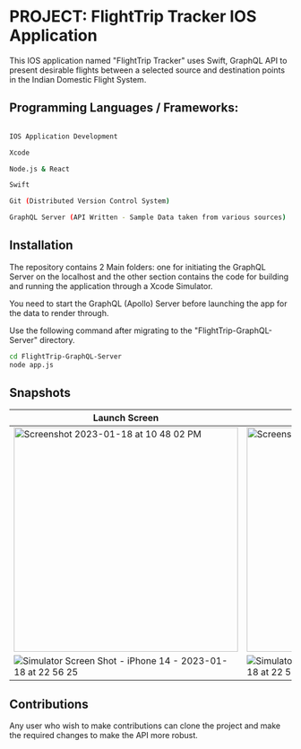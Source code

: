 # PROJECT: FlightTrip Tracker IOS Application

This IOS application named "FlightTrip Tracker" uses Swift, GraphQL API to present desirable flights between a selected source and destination points in the Indian Domestic Flight System.


## Programming Languages / Frameworks:

``` bash

IOS Application Development

Xcode

Node.js & React

Swift

Git (Distributed Version Control System)

GraphQL Server (API Written - Sample Data taken from various sources)

```

## Installation

The repository contains 2 Main folders: one for initiating the GraphQL Server on the localhost and the other section contains the code for building and running the application through a Xcode Simulator.

You need to start the GraphQL (Apollo) Server before launching the app for the data to render through.

Use the following command after migrating to the "FlightTrip-GraphQL-Server" directory.

``` bash
cd FlightTrip-GraphQL-Server
node app.js
```
## Snapshots

| Launch Screen                       | Available Flights List              |
| ----------------------------------- | ----------------------------------- |
| <img width="400" alt="Screenshot 2023-01-18 at 10 48 02 PM" src="https://github.com/jyothi-koushik-1998/project4-swift-graphql-ios-mobileapp/assets/47804397/9fe9bd64-8671-4012-8f3b-1d6c5e4ae6e7"> | <img width="400" alt="Screenshot 2023-01-18 at 10 48 02 PM" src="https://github.com/jyothi-koushik-1998/project4-swift-graphql-ios-mobileapp/assets/47804397/0dc9df93-a21e-42b4-9912-8f09be28a2f5"> |
|![Simulator Screen Shot - iPhone 14 - 2023-01-18 at 22 56 25](https://github.com/jyothi-koushik-1998/project4-swift-graphql-ios-mobileapp/assets/47804397/2dae2265-5c65-44a8-a35f-512fd84e776c) |![Simulator Screen Shot - iPhone 14 - 2023-01-18 at 22 55 30](https://github.com/jyothi-koushik-1998/project4-swift-graphql-ios-mobileapp/assets/47804397/57e0cf0a-e809-4089-89df-306269b783c4) |


 
 

## Contributions

Any user who wish to make contributions can clone the project and make the required changes to make the API more robust. 
